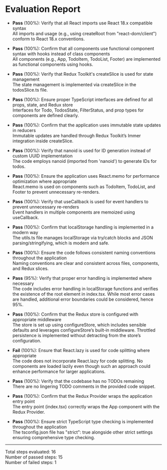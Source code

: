 # Evaluation Report

- **Pass** (100%): Verify that all React imports use React 18.x compatible syntax  
  All imports and usage (e.g., using createRoot from "react-dom/client") conform to React 18.x conventions.

- **Pass** (100%): Confirm that all components use functional component syntax with hooks instead of class components  
  All components (e.g., App, TodoItem, TodoList, Footer) are implemented as functional components using hooks.

- **Pass** (100%): Verify that Redux Toolkit's createSlice is used for state management  
  The state management is implemented via createSlice in the todosSlice.ts file.

- **Pass** (100%): Ensure proper TypeScript interfaces are defined for all props, state, and Redux store  
  Interfaces for Todo, TodosState, FilterStatus, and prop types for components are defined clearly.

- **Pass** (100%): Confirm that the application uses immutable state updates in reducers  
  Immutable updates are handled through Redux Toolkit’s Immer integration inside createSlice.

- **Pass** (100%): Verify that nanoid is used for ID generation instead of custom UUID implementation  
  The code employs nanoid (imported from 'nanoid') to generate IDs for todos.

- **Pass** (100%): Ensure the application uses React.memo for performance optimization where appropriate  
  React.memo is used on components such as TodoItem, TodoList, and Footer to prevent unnecessary re-renders.

- **Pass** (100%): Verify that useCallback is used for event handlers to prevent unnecessary re-renders  
  Event handlers in multiple components are memoized using useCallback.

- **Pass** (100%): Confirm that localStorage handling is implemented in a modern way  
  The utils.ts file manages localStorage via try/catch blocks and JSON parsing/stringifying, which is modern and safe.

- **Pass** (100%): Ensure the code follows consistent naming conventions throughout the application  
  Naming conventions are clear and consistent across files, components, and Redux slices.

- **Pass** (95%): Verify that proper error handling is implemented where necessary  
  The code includes error handling in localStorage functions and verifies the existence of the root element in index.tsx. While most error cases are handled, additional error boundaries could be considered, hence 95%.

- **Pass** (100%): Confirm that the Redux store is configured with appropriate middleware  
  The store is set up using configureStore, which includes sensible defaults and leverages configureStore’s built‐in middleware. Throttled persistence is implemented without detracting from the store’s configuration.

- **Fail** (100%): Ensure that React.lazy is used for code splitting where appropriate  
  The code does not incorporate React.lazy for code splitting. No components are loaded lazily even though such an approach could enhance performance for larger applications.

- **Pass** (100%): Verify that the codebase has no TODOs remaining  
  There are no lingering TODO comments in the provided code snippet.

- **Pass** (100%): Confirm that the Redux Provider wraps the application entry point  
  The entry point (index.tsx) correctly wraps the App component with the Redux Provider.

- **Pass** (100%): Ensure strict TypeScript type checking is implemented throughout the application  
  The tsconfig.json file has "strict": true alongside other strict settings ensuring comprehensive type checking.

---

Total steps evaluated: 16  
Number of passed steps: 15  
Number of failed steps: 1